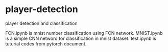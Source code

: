 # player-detection
player detection and classification

FCN.ipynb is mnist number classification using FCN network.
MNIST.ipynb is a simple CNN netword for classification in mnist dataset. 
test.ipynb is tuturial codes from pytorch document.
